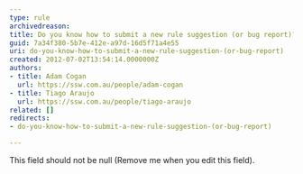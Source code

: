 ```yaml
---
type: rule
archivedreason: 
title: Do you know how to submit a new rule suggestion (or bug report)?
guid: 7a34f380-5b7e-412e-a97d-16d5f71a4e55
uri: do-you-know-how-to-submit-a-new-rule-suggestion-(or-bug-report)
created: 2012-07-02T13:54:14.0000000Z
authors:
- title: Adam Cogan
  url: https://ssw.com.au/people/adam-cogan
- title: Tiago Araujo
  url: https://ssw.com.au/people/tiago-araujo
related: []
redirects:
- do-you-know-how-to-submit-a-new-rule-suggestion-(or-bug-report)

---
```


This field should not be null (Remove me when you edit this field). 
<!--endintro-->
